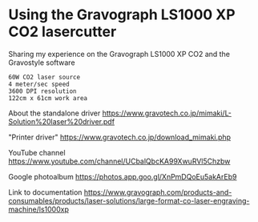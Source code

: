 # Using the Gravograph LS1000 XP CO2 lasercutter

Sharing my experience on the Gravograph LS1000 XP CO2 and the Gravostyle software
```
60W CO2 laser source
4 meter/sec speed
3600 DPI resolution
122cm x 61cm work area
```
About the standalone driver
https://www.gravotech.co.jp/mimaki/L-Solution%20laser%20driver.pdf

"Printer driver"
https://www.gravotech.co.jp/download_mimaki.php

YouTube channel
https://www.youtube.com/channel/UCbalQbcKA99XwuRVl5Chzbw

Google photoalbum
https://photos.app.goo.gl/XnPmDQoEu5akArEb9

Link to documentation
https://www.gravograph.com/products-and-consumables/products/laser-solutions/large-format-co-laser-engraving-machine/ls1000xp

